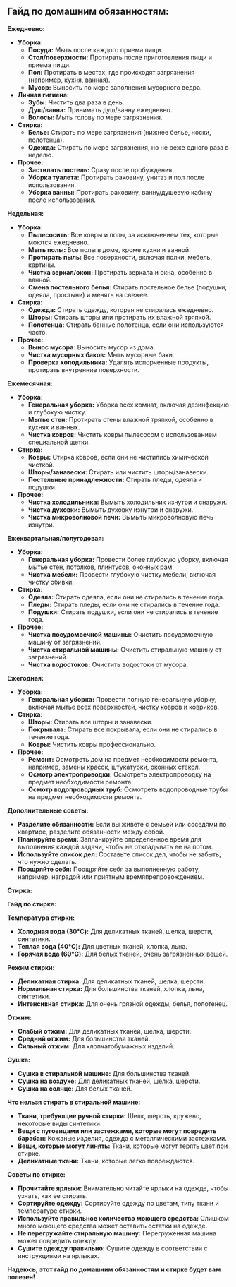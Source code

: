 ## Гайд по домашним обязанностям:

**Ежедневно:**

* **Уборка:**
    * **Посуда:** Мыть после каждого приема пищи.
    * **Стол/поверхности:** Протирать после приготовления пищи и приема пищи.
    * **Пол:** Протирать в местах, где происходят загрязнения (например, кухня, ванная).
    * **Мусор:** Выносить по мере заполнения мусорного ведра.
* **Личная гигиена:**
    * **Зубы:** Чистить два раза в день.
    * **Душ/ванна:** Принимать душ/ванну ежедневно.
    * **Волосы:** Мыть голову по мере загрязнения.
* **Стирка:** 
    * **Белье:** Стирать по мере загрязнения (нижнее белье, носки, полотенца).
    * **Одежда:** Стирать по мере загрязнения, но не реже одного раза в неделю. 
* **Прочее:**
    * **Застилать постель:** Сразу после пробуждения.
    * **Уборка туалета:** Протирать раковину, унитаз и пол после использования.
    * **Уборка ванны:** Протирать раковину, ванну/душевую кабину после использования.

**Недельная:**

* **Уборка:**
    * **Пылесосить:** Все ковры и полы, за исключением тех, которые моются ежедневно.
    * **Мыть полы:** Все полы в доме, кроме кухни и ванной.
    * **Протирать пыль:** Все поверхности, включая полки, мебель, картины.
    * **Чистка зеркал/окон:** Протирать зеркала и окна, особенно в ванной.
    * **Смена постельного белья:** Стирать постельное белье (подушки, одеяла, простыни) и менять на свежее. 
* **Стирка:**
    * **Одежда:** Стирать одежду, которая не стиралась ежедневно.
    * **Шторы:** Стирать шторы или протирать их влажной тряпкой.
    * **Полотенца:** Стирать банные полотенца, если они используются часто.
* **Прочее:**
    * **Вынос мусора:** Выносить мусор из дома.
    * **Чистка мусорных баков:** Мыть мусорные баки.
    * **Проверка холодильника:** Удалять испорченные продукты, протирать внутренние поверхности.

**Ежемесячная:**

* **Уборка:**
    * **Генеральная уборка:** Уборка всех комнат, включая дезинфекцию и глубокую чистку.
    * **Мытье стен:** Протирать стены влажной тряпкой, особенно в кухнях и ванных.
    * **Чистка ковров:** Чистить ковры пылесосом с использованием специальной щетки.
* **Стирка:**
    * **Ковры:** Стирка ковров, если они не чистились химической чисткой. 
    * **Шторы/занавески:** Стирать или чистить шторы/занавески.
    * **Постельные принадлежности:** Стирать пледы, одеяла и подушки.
* **Прочее:**
    * **Чистка холодильника:** Вымыть холодильник изнутри и снаружи.
    * **Чистка духовки:** Вымыть духовку изнутри и снаружи.
    * **Чистка микроволновой печи:** Вымыть микроволновую печь изнутри.

**Ежеквартальная/полугодовая:**

* **Уборка:**
    * **Генеральная уборка:** Провести более глубокую уборку, включая мытье стен, потолков, плинтусов, оконных рам.
    * **Чистка мебели:** Провести глубокую чистку мебели, включая чистку обивки.
* **Стирка:**
    * **Одеяла:** Стирать одеяла, если они не стирались в течение года. 
    * **Пледы:** Стирать пледы, если они не стирались в течение года.
    * **Подушки:** Стирать подушки, если они не стирались в течение года.
* **Прочее:**
    * **Чистка посудомоечной машины:** Очистить посудомоечную машину от загрязнений.
    * **Чистка стиральной машины:** Очистить стиральную машину от загрязнений.
    * **Чистка водостоков:** Очистить водостоки от мусора. 

**Ежегодная:**

* **Уборка:**
    * **Генеральная уборка:** Провести полную генеральную уборку, включая мытье всех поверхностей, чистку ковров и ковриков.
* **Стирка:**
    * **Шторы:** Стирать все шторы и занавески. 
    * **Покрывала:** Стирать все покрывала, если они не стирались в течение года. 
    * **Ковры:** Чистить ковры профессионально.
* **Прочее:**
    * **Ремонт:** Осмотреть дом на предмет необходимости ремонта, например, замены красок, штукатурки, оконных стекол.
    * **Осмотр электропроводки:** Осмотреть электропроводку на предмет необходимости ремонта.
    * **Осмотр водопроводных труб:** Осмотреть водопроводные трубы на предмет необходимости ремонта.

**Дополнительные советы:**

* **Разделите обязанности:** Если вы живете с семьей или соседями по квартире, разделите обязанности между собой.
* **Планируйте время:** Запланируйте определенное время для выполнения каждой задачи, чтобы не откладывать ее на потом.
* **Используйте список дел:** Составьте список дел, чтобы не забыть, что нужно сделать.
* **Поощряйте себя:** Поощряйте себя за выполненную работу, например, наградой или приятным времяпрепровождением.

**Стирка:**

**Гайд по стирке:**

**Температура стирки:**

* **Холодная вода (30°C):** Для деликатных тканей, шелка, шерсти, синтетики.
* **Теплая вода (40°C):** Для цветных тканей, хлопка, льна.
* **Горячая вода (60°C):** Для белых тканей, очень загрязненных вещей.

**Режим стирки:**

* **Деликатная стирка:** Для деликатных тканей, шелка, шерсти.
* **Нормальная стирка:** Для большинства тканей, хлопка, льна, синтетики.
* **Интенсивная стирка:** Для очень грязной одежды, белья, полотенец.

**Отжим:**

* **Слабый отжим:** Для деликатных тканей, шелка, шерсти.
* **Средний отжим:** Для большинства тканей.
* **Сильный отжим:** Для хлопчатобумажных изделий.

**Сушка:**

* **Сушка в стиральной машине:** Для большинства тканей.
* **Сушка на воздухе:** Для деликатных тканей, шелка, шерсти.
* **Сушка на солнце:** Для белых тканей.

**Что нельзя стирать в стиральной машине:**

* **Ткани, требующие ручной стирки:** Шелк, шерсть, кружево, некоторые виды синтетики.
* **Вещи с пуговицами или застежками, которые могут повредить барабан:** Кожаные изделия, одежда с металлическими застежками.
* **Вещи, которые могут линять:** Ткани, которые могут терять цвет при стирке.
* **Деликатные ткани:** Ткани, которые легко повреждаются.

**Советы по стирке:**

* **Прочитайте ярлыки:** Внимательно читайте ярлыки на одежде, чтобы узнать, как ее стирать.
* **Сортируйте одежду:** Сортируйте одежду по цветам, типу ткани и температуре стирки.
* **Используйте правильное количество моющего средства:** Слишком много моющего средства может оставить остатки на одежде.
* **Не перегружайте стиральную машину:** Перегруженная машина может повредить одежду.
* **Сушите одежду правильно:**  Сушите одежду в соответствии с инструкциями на ярлыках.

**Надеюсь, этот гайд по домашним обязанностям и стирке будет вам полезен!**
